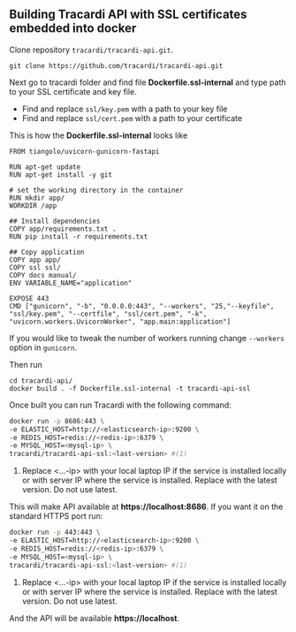 ## Building Tracardi API with SSL certificates embedded into docker

Clone repository `tracardi/tracardi-api.git`.

```
git clone https://github.com/tracardi/tracardi-api.git
```

Next go to tracardi folder and find file **Dockerfile.ssl-internal** and type path to your SSL certificate and key file. 

* Find and replace `ssl/key.pem` with a path to your key file
* Find and replace `ssl/cert.pem` with a path to your certificate

This is how the **Dockerfile.ssl-internal** looks like

```
FROM tiangolo/uvicorn-gunicorn-fastapi

RUN apt-get update
RUN apt-get install -y git

# set the working directory in the container
RUN mkdir app/
WORKDIR /app

## Install dependencies
COPY app/requirements.txt .
RUN pip install -r requirements.txt

## Copy application
COPY app app/
COPY ssl ssl/
COPY docs manual/
ENV VARIABLE_NAME="application"

EXPOSE 443
CMD ["gunicorn", "-b", "0.0.0.0:443", "--workers", "25,"--keyfile", "ssl/key.pem", "--certfile", "ssl/cert.pem", "-k", "uvicorn.workers.UvicornWorker", "app.main:application"]
```

If you would like to tweak the number of workers running change `--workers` option in `gunicorn`.

Then run

```
cd tracardi-api/
docker build . -f Dockerfile.ssl-internal -t tracardi-api-ssl
```

Once built you can run Tracardi with the following command:

```bash title="Run docker and open port 8686"
docker run -p 8686:443 \
-e ELASTIC_HOST=http://<elasticsearch-ip>:9200 \
-e REDIS_HOST=redis://<redis-ip>:6379 \
-e MYSQL_HOST=<mysql-ip> \
tracardi/tracardi-api-ssl:<last-version> #(1)
```

1. Replace <...-ip> with your local laptop IP if the service is installed locally or with server IP where the service is installed. Replace <last-version> with the latest version. Do not use latest.


This will make API available at __https://localhost:8686__. If you want it on the standard HTTPS port run:

```bash title="Run docker and open port 443"
docker run -p 443:443 \
-e ELASTIC_HOST=http://<elasticsearch-ip>:9200 \
-e REDIS_HOST=redis://<redis-ip>:6379 \
-e MYSQL_HOST=<mysql-ip> \
tracardi/tracardi-api-ssl:<last-version> #(1)
```

1. Replace <...-ip> with your local laptop IP if the service is installed locally or with server IP where the service is installed. Replace <last-version> with the latest version. Do not use latest.


And the API will be available __https://localhost__.